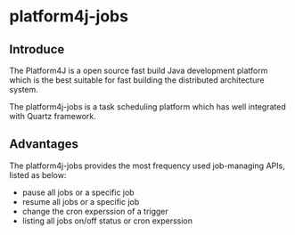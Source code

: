 # platform4j-jobs
## Introduce
The Platform4J is a open source fast build Java development platform which is the best suitable for fast building the distributed architecture system.  
  
The platform4j-jobs is a task scheduling platform which has well integrated with Quartz framework.

## Advantages
The platform4j-jobs provides the most frequency used job-managing APIs, listed as below:
* pause all jobs or a specific job
* resume all jobs or a specific job
* change the cron experssion of a trigger
* listing all jobs on/off status or cron experssion
